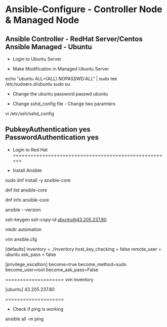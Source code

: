 # Ansible-Configure - Controller Node & Managed Node

Ansible Controller - RedHat Server/Centos
Ansible Managed - Ubuntu
-------------------------------------------
* Login to Ubuntu Server
- Make Modification in Managed Ubuntu Server

echo "ubuntu ALL=(ALL) NOPASSWD:ALL" | sudo tee /etc/sudoers.d/ubuntu
sudo su

- Change the ubuntu password
passwd ubuntu

- Change sshd_config file - Change two paramters

vi /etc/ssh/sshd_config

PubkeyAuthentication yes
PasswordAuthentication yes
------------------------------------------------------
* Login to Red Hat
======================================================
- Install Ansible

sudo dnf install -y ansible-core

dnf list ansible-core

dnf info ansible-core

ansible --version

ssh-keygen
ssh-copy-id ubuntu@43.205.237.80

mkdir automation

vim ansible.cfg

[defaults]
inventory = ./inventory
host_key_checking = false
remote_user = ubuntu
ask_pass = false

[privilege_escaltion]
become=true
become_method=sudo
become_user=root
become_ask_pass=False

====================
vim inventory

[ubuntu]
43.205.237.80

====================
- Check if ping is working

ansible all -m ping
